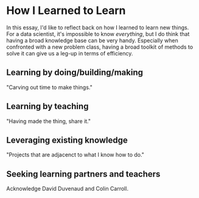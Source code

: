# How I Learned to Learn

In this essay, I'd like to reflect back on
how I learned to learn new things.
For a data scientist, it's impossible to know _everything_,
but I do think that having a broad knowledge base can be very handy.
Especially when confronted with a new problem class,
having a broad toolkit of methods to solve it
can give us a leg-up in terms of efficiency.

## Learning by doing/building/making

"Carving out time to make things."

## Learning by teaching

"Having made the thing, share it."

## Leveraging existing knowledge

"Projects that are adjacenct to what I know how to do."

## Seeking learning partners and teachers

Acknowledge David Duvenaud and Colin Carroll.
